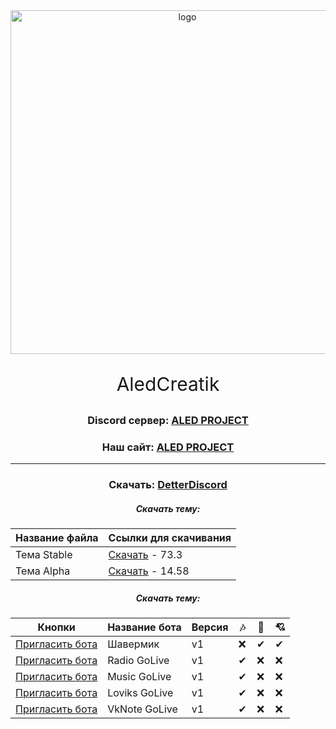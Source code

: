 <div id="logo" align="center">
<img src="https://i.imgur.com/0RGA4mn.png" alt="logo" style="width:550px;height:auto"> 
<p align="center" style="font-size:30px">AledCreatik</p>

### Discord сервер: [ALED PROJECT](https://discord.gg/5BM4XD3qxM)
### Наш сайт: [ALED PROJECT](https://aledproject.github.io)
---

### Скачать: [DetterDiscord](https://BetterDiscord.app)
##### Скачать тему: 
Название файла | Ссылки для скачивания
------------ | -------------
Тема Stable | [Скачать](https://github.com/ALEDPROJECT/ALED-THEME/releases/download/R-Stable/aledproject-relese.theme.css) - 73.3
Тема Alpha  | [Скачать](https://github.com/ALEDPROJECT/ALED-THEME/releases/download/A-14.58/aledproject-alpha.theme.css) - 14.58

##### Скачать тему: 
Кнопки              | Название бота | Версия | 🎶 | 🔧 | 💘
------------- | ------------- | ------------- | ------------- | ------------- | -------------
[Пригласить бота]() | Шавермик      | v1     | ❌ | ✔ | ✔
[Пригласить бота]() | Radio GoLive  | v1     | ✔ | ❌ | ❌ 
[Пригласить бота]() | Music GoLive  | v1     | ✔ | ❌ | ❌
[Пригласить бота]() | Loviks GoLive | v1     | ✔ | ❌ | ❌
[Пригласить бота]() | VkNote GoLive | v1     | ✔ | ❌ | ❌
